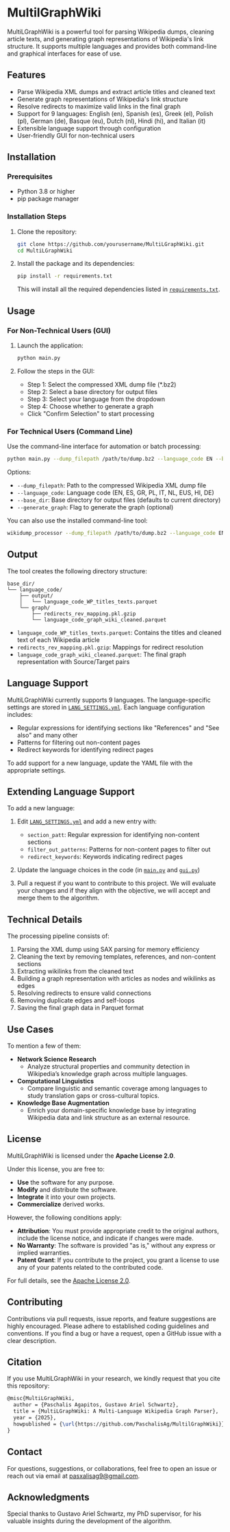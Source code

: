 # MultilGraphWiki

MultiLGraphWiki is a powerful tool for parsing Wikipedia dumps, cleaning article texts, and generating graph representations of Wikipedia's link structure. 
It supports multiple languages and provides both command-line and graphical interfaces for ease of use.

## Features

- Parse Wikipedia XML dumps and extract article titles and cleaned text
- Generate graph representations of Wikipedia's link structure
- Resolve redirects to maximize valid links in the final graph
- Support for 9 languages: English (en), Spanish (es), Greek (el), Polish (pl), German (de), Basque (eu), Dutch (nl), Hindi (hi), and Italian (it)
- Extensible language support through configuration
- User-friendly GUI for non-technical users

## Installation

### Prerequisites

- Python 3.8 or higher
- pip package manager

### Installation Steps

1. Clone the repository:
   ```bash
   git clone https://github.com/yourusername/MultiLGraphWiki.git
   cd MultiLGraphWiki
   ```

2. Install the package and its dependencies:
   ```bash
   pip install -r requirements.txt
   ```

   This will install all the required dependencies listed in [`requirements.txt`](https://github.com/PaschalisAg/MultilGraphWiki/blob/main/requirements.txt).

## Usage

### For Non-Technical Users (GUI)

1. Launch the application:
   ```bash
   python main.py
   ```

2. Follow the steps in the GUI:
   - Step 1: Select the compressed XML dump file (*.bz2)
   - Step 2: Select a base directory for output files
   - Step 3: Select your language from the dropdown
   - Step 4: Choose whether to generate a graph
   - Click "Confirm Selection" to start processing

### For Technical Users (Command Line)

Use the command-line interface for automation or batch processing:

```bash
python main.py --dump_filepath /path/to/dump.bz2 --language_code EN --base_dir /path/to/output --generate_graph
```

Options:
- `--dump_filepath`: Path to the compressed Wikipedia XML dump file
- `--language_code`: Language code (EN, ES, GR, PL, IT, NL, EUS, HI, DE)
- `--base_dir`: Base directory for output files (defaults to current directory)
- `--generate_graph`: Flag to generate the graph (optional)

You can also use the installed command-line tool:

```bash
wikidump_processor --dump_filepath /path/to/dump.bz2 --language_code EN --generate_graph
```

## Output

The tool creates the following directory structure:

```
base_dir/
└── language_code/
    ├── output/
    │   └── language_code_WP_titles_texts.parquet
    └── graph/
        ├── redirects_rev_mapping.pkl.gzip
        └── language_code_graph_wiki_cleaned.parquet
```

- `language_code_WP_titles_texts.parquet`: Contains the titles and cleaned text of each Wikipedia article
- `redirects_rev_mapping.pkl.gzip`: Mappings for redirect resolution
- `language_code_graph_wiki_cleaned.parquet`: The final graph representation with Source/Target pairs

## Language Support

MultiLGraphWiki currently supports 9 languages. The language-specific settings are stored in [`LANG_SETTINGS.yml`](https://github.com/PaschalisAg/MultilGraphWiki/blob/main/LANG_SETTINGS.yml). 
Each language configuration includes:

- Regular expressions for identifying sections like "References" and "See also" and many other
- Patterns for filtering out non-content pages
- Redirect keywords for identifying redirect pages

To add support for a new language, update the YAML file with the appropriate settings.

## Extending Language Support

To add a new language:

1. Edit [`LANG_SETTINGS.yml`](https://github.com/PaschalisAg/MultilGraphWiki/blob/main/LANG_SETTINGS.yml) and add a new entry with:
   - `section_patt`: Regular expression for identifying non-content sections
   - `filter_out_patterns`: Patterns for non-content pages to filter out
   - `redirect_keywords`: Keywords indicating redirect pages

2. Update the language choices in the code (in [`main.py`](https://github.com/PaschalisAg/MultilGraphWiki/blob/main/main.py) and [`gui.py`](https://github.com/PaschalisAg/MultilGraphWiki/blob/main/gui.py))

3. Pull a request if you want to contribute to this project. We will evaluate your changes and if they align with the objective, we will accept and merge them to the algorithm.

## Technical Details

The processing pipeline consists of:

1. Parsing the XML dump using SAX parsing for memory efficiency
2. Cleaning the text by removing templates, references, and non-content sections
3. Extracting wikilinks from the cleaned text
4. Building a graph representation with articles as nodes and wikilinks as edges
5. Resolving redirects to ensure valid connections
6. Removing duplicate edges and self-loops
7. Saving the final graph data in Parquet format

## Use Cases
To mention a few of them:
- **Network Science Research**
   - Analyze structural properties and community detection in Wikipedia’s knowledge graph across multiple languages.
- **Computational Linguistics**
   - Compare linguistic and semantic coverage among languages to study translation gaps or cross-cultural topics.
- **Knowledge Base Augmentation**
   - Enrich your domain-specific knowledge base by integrating Wikipedia data and link structure as an external resource.

## License

MultiLGraphWiki is licensed under the **Apache License 2.0**.

Under this license, you are free to:

- **Use** the software for any purpose.
- **Modify** and distribute the software.
- **Integrate** it into your own projects.
- **Commercialize** derived works.

However, the following conditions apply:

- **Attribution**: You must provide appropriate credit to the original authors, include the license notice, and indicate if changes were made.
- **No Warranty**: The software is provided "as is," without any express or implied warranties.
- **Patent Grant**: If you contribute to the project, you grant a license to use any of your patents related to the contributed code.

For full details, see the [Apache License 2.0](https://www.apache.org/licenses/LICENSE-2.0).

## Contributing

Contributions via pull requests, issue reports, and feature suggestions are highly encouraged. 
Please adhere to established coding guidelines and conventions. 
If you find a bug or have a request, open a GitHub issue with a clear description.

## Citation

If you use MultiLGraphWiki in your research, we kindly request that you cite this repository:

```latex
@misc{MultiLGraphWiki,
  author = {Paschalis Agapitos, Gustavo Ariel Schwartz},
  title = {MultiLGraphWiki: A Multi-Language Wikipedia Graph Parser},
  year = {2025},
  howpublished = {\url{https://github.com/PaschalisAg/MultilGraphWiki}},
}
```

## Contact

For questions, suggestions, or collaborations, feel free to open an issue or reach out via email at pasxalisag9@gmail.com. 

## Acknowledgments
Special thanks to Gustavo Ariel Schwartz, my PhD supervisor, for his valuable insights during the development of the algorithm.